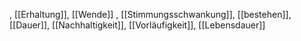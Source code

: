 , [[Erhaltung]], [[Wende]]
, [[Stimmungsschwankung]], [[bestehen]], [[Dauer]], [[Nachhaltigkeit]], [[Vorläufigkeit]], [[Lebensdauer]]